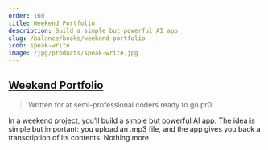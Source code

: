 ```yaml
---
order: 160
title: Weekend Portfolio
description: Build a simple but powerful AI app
slug: /balance/books/weekend-portfolio
icon: speak-write
image: /jpg/products/speak-write.jpg
---
```

## [Weekend Portfolio](/balance/books/weekend-portfolio)

> Written for at semi-professional coders ready to go pr0

In a weekend project, you’ll build a simple but powerful AI app. The idea is simple but important: you upload an .mp3 file, and the app gives you back a transcription of its contents. Nothing more
